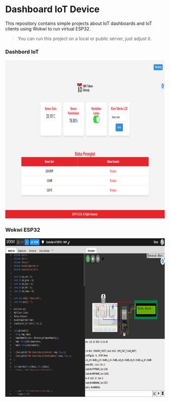 # Dashboard IoT Device

This repository contains simple projects about IoT dashboards and IoT clients using Wokwi to run virtual ESP32.

> You can run this project on a local or public server, just adjust it.

### Dashbord IoT
<img src="./img/screencapture-dashboard-iot.png" alt="DWP-Dashboard-IoT" width="900" height="500">

### Wokwi ESP32
<img src="./img/screencapture-wokwi-project.png" alt="DWP-Dashboard-IoT" width="900" height="500">
